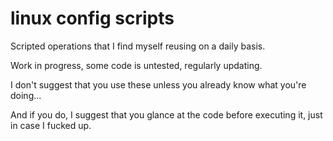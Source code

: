 # linux config scripts
Scripted operations that I find myself reusing on a daily basis.

Work in progress, some code is untested, regularly updating. 

I don't suggest that you use these unless you already know what you're doing...

And if you do, I suggest that you glance at the code before executing it, just in case I fucked up.


